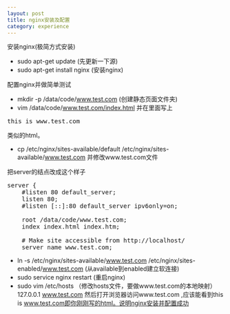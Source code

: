 ```yaml
---
layout: post
title: nginx安装及配置
category: experience
---
```


安装nginx(极简方式安装)

* sudo apt-get update (先更新一下源)
* sudo apt-get install nginx (安装nginx)

配置nginx并做简单测试

* mkdir -p /data/code/www.test.com (创建静态页面文件夹)
* vim /data/code/www.test.com/index.html 并在里面写上
<pre>
<html>this is www.test.com</html>
</pre>
类似的html。

* cp /etc/nginx/sites-available/default /etc/nginx/sites-available/www.test.com 并修改www.test.com文件

把server的结点改成这个样子
<pre>
server {
	#listen 80 default_server;
	listen 80;
	#listen [::]:80 default_server ipv6only=on;

	root /data/code/www.test.com;
	index index.html index.htm;

	# Make site accessible from http://localhost/
	server_name www.test.com;
</pre>

* ln -s /etc/nginx/sites-available/www.test.com /etc/nginx/sites-enabled/www.test.com (从available到enabled建立软连接)
* sudo service nginx restart (重启nginx)
* sudo vim /etc/hosts （修改hosts文件，要做www.test.com的本地映射）
  127.0.0.1   www.test.com
然后打开浏览器访问www.test.com ,应该能看到this is www.test.com即你刚刚写的html。说明nginx安装并配置成功
